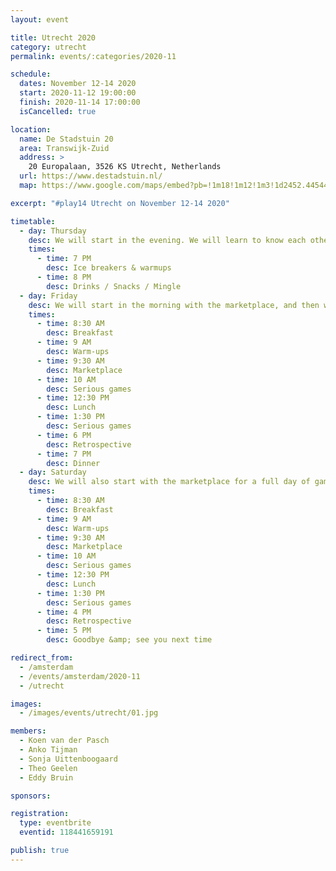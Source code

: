```yaml
---
layout: event

title: Utrecht 2020
category: utrecht
permalink: events/:categories/2020-11

schedule:
  dates: November 12-14 2020
  start: 2020-11-12 19:00:00
  finish: 2020-11-14 17:00:00
  isCancelled: true

location:
  name: De Stadstuin 20
  area: Transwijk-Zuid
  address: >
    20 Europalaan, 3526 KS Utrecht, Netherlands
  url: https://www.destadstuin.nl/
  map: https://www.google.com/maps/embed?pb=!1m18!1m12!1m3!1d2452.4454437045956!2d5.104790116200791!3d52.0716205797318!2m3!1f0!2f0!3f0!3m2!1i1024!2i768!4f13.1!3m3!1m2!1s0x0%3A0x300d05057a459864!2sDe%20Stadstuin%2020!5e0!3m2!1sen!2slu!4v1598886889294!5m2!1sen!2slu

excerpt: "#play14 Utrecht on November 12-14 2020"

timetable:
  - day: Thursday
    desc: We will start in the evening. We will learn to know each other and share a nice time all together.
    times:
      - time: 7 PM
        desc: Ice breakers & warmups
      - time: 8 PM
        desc: Drinks / Snacks / Mingle
  - day: Friday
    desc: We will start in the morning with the marketplace, and then we will play games all day long.
    times:
      - time: 8:30 AM
        desc: Breakfast
      - time: 9 AM
        desc: Warm-ups
      - time: 9:30 AM
        desc: Marketplace
      - time: 10 AM
        desc: Serious games
      - time: 12:30 PM
        desc: Lunch
      - time: 1:30 PM
        desc: Serious games
      - time: 6 PM
        desc: Retrospective
      - time: 7 PM
        desc: Dinner
  - day: Saturday
    desc: We will also start with the marketplace for a full day of games. Whoever needs to catch a plane can leave earlier.
    times:
      - time: 8:30 AM
        desc: Breakfast
      - time: 9 AM
        desc: Warm-ups
      - time: 9:30 AM
        desc: Marketplace
      - time: 10 AM
        desc: Serious games
      - time: 12:30 PM
        desc: Lunch
      - time: 1:30 PM
        desc: Serious games
      - time: 4 PM
        desc: Retrospective
      - time: 5 PM
        desc: Goodbye &amp; see you next time

redirect_from:
  - /amsterdam
  - /events/amsterdam/2020-11
  - /utrecht

images:
  - /images/events/utrecht/01.jpg

members:
  - Koen van der Pasch
  - Anko Tijman
  - Sonja Uittenboogaard
  - Theo Geelen
  - Eddy Bruin

sponsors:

registration:
  type: eventbrite
  eventid: 118441659191

publish: true
---
```

